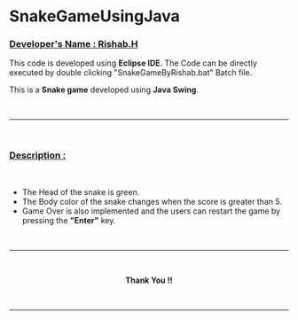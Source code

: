 # SnakeGameUsingJava


<h3> <u> <b>Developer's Name : Rishab.H</b> </u> </h3>
<p>
This code is developed using <b>Eclipse IDE</b>.
The Code can be directly executed by double clicking "SnakeGameByRishab.bat" Batch file.
<br>

This is a **Snake game** developed using **Java Swing**.
</p>

<br>

---

<br>

<u><h3>**Description :**</h3></u>

<br>

*  The Head of the snake is green.
*  The Body color of the snake changes when the score is greater than 5.
*  Game Over is also implemented and the users can restart the game by pressing the **"Enter"** key.

<br>

---

<br>

<p style = "text-align : center ;"><b> Thank You !!</b></p>

<br>

---
